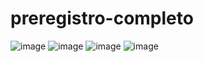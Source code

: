 # preregistro-completo
 
![image](https://user-images.githubusercontent.com/68925851/118302794-46c9c380-b4aa-11eb-8d85-618e12e3934a.png)
![image](https://user-images.githubusercontent.com/68925851/118302828-51845880-b4aa-11eb-91e6-fe85a1863292.png)
![image](https://user-images.githubusercontent.com/68925851/118302855-59dc9380-b4aa-11eb-9ef7-cd8c4c010047.png)
![image](https://user-images.githubusercontent.com/68925851/118302868-5ea14780-b4aa-11eb-8831-ea4574f4f18d.png)
